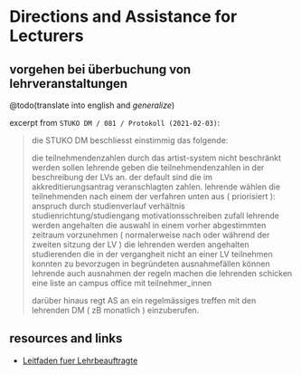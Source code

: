 # Directions and Assistance for Lecturers

## vorgehen bei überbuchung von lehrveranstaltungen

@todo(translate into english and *generalize*)

excerpt from `STUKO DM / 081 / Protokoll (2021-02-03)`:

> die STUKO DM beschliesst einstimmig das folgende:
> 
> die teilnehmendenzahlen durch das artist-system nicht beschränkt werden sollen
> lehrende geben die teilnehmendenzahlen in der beschreibung der LVs an. der default sind die im akkreditierungsantrag veranschlagten zahlen.
> lehrende wählen die teilnehmenden nach einem der verfahren unten aus ( priorisiert ):
> anspruch durch studienverlauf
> verhältnis studienrichtung/studiengang
> motivationsschreiben
> zufall
> lehrende werden angehalten die auswahl in einem vorher abgestimmten zeitraum vorzunehmen ( normalerweise nach oder während der zweiten sitzung der LV ) 
> die lehrenden werden angehalten studierenden die in der vergangheit nicht an einer LV teilnehmen konnten zu bevorzugen
> in begründeten ausnahmefällen können lehrende auch ausnahmen der regeln machen 
> die lehrenden schicken eine liste an campus office mit teilnehmer_innen
> 
> darüber hinaus regt AS an ein regelmässiges treffen mit den lehrenden DM ( zB monatlich ) einzuberufen.

## resources and links

- [Leitfaden fuer Lehrbeauftragte](http://dm-hb.de/lf)
